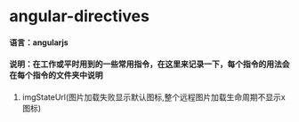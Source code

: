 # angular-directives

#### 语言：angularjs


#### 说明：在工作或平时用到的一些常用指令，在这里来记录一下，每个指令的用法会在每个指令的文件夹中说明


#### 
1. imgStateUrl(图片加载失败显示默认图标,整个远程图片加载生命周期不显示x图标)
